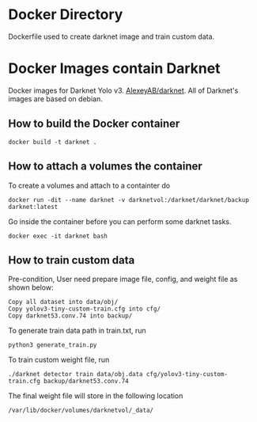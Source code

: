 # Docker Directory 

Dockerfile used to create darknet image and train custom data.

# Docker Images contain Darknet 

Docker images for Darknet Yolo v3. [AlexeyAB/darknet](https://github.com/AlexeyAB/darknet "AlexeyAB/darknet").
All of Darknet's images are based on debian.

## How to build the Docker container
```
docker build -t darknet .
```

## How to attach a volumes the container
To create a volumes and attach to a containter do

```
docker run -dit --name darknet -v darknetvol:/darknet/darknet/backup darknet:latest
```

Go inside the container before you can perform some darknet tasks.
```
docker exec -it darknet bash
```

## How to train custom data 
Pre-condition, User need prepare image file, config, and weight file as shown below:
```
Copy all dataset into data/obj/
Copy yolov3-tiny-custom-train.cfg into cfg/
Copy darknet53.conv.74 into backup/
```

To generate train data path in train.txt, run
```
python3 generate_train.py
```

To train custom weight file, run
```
./darknet detector train data/obj.data cfg/yolov3-tiny-custom-train.cfg backup/darknet53.conv.74
```

The final weight file will store in the following location
```
/var/lib/docker/volumes/darknetvol/_data/
```